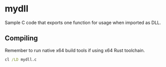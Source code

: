 # mydll

Sample C code that exports one function for usage when imported as DLL.

## Compiling

Remember to run native x64 build tools if using x64 Rust toolchain.

```cmd
cl /LD mydll.c
```
